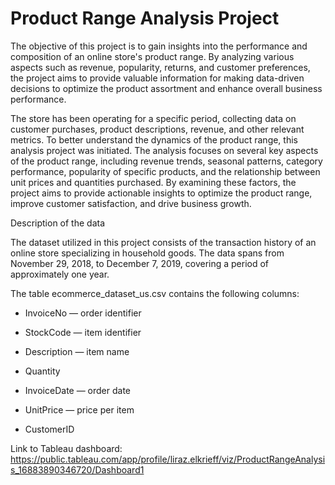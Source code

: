 # Product Range Analysis Project

The objective of this project is to gain insights into the performance and composition of an online store's product range. By analyzing various aspects such as revenue, popularity, returns, and customer preferences, the project aims to provide valuable information for making data-driven decisions to optimize the product assortment and enhance overall business performance.

The store has been operating for a specific period, collecting data on customer purchases, product descriptions, revenue, and other relevant metrics. To better understand the dynamics of the product range, this analysis project was initiated. The analysis focuses on several key aspects of the product range, including revenue trends, seasonal patterns, category performance, popularity of specific products, and the relationship between unit prices and quantities purchased. By examining these factors, the project aims to provide actionable insights to optimize the product range, improve customer satisfaction, and drive business growth.

Description of the data

The dataset utilized in this project consists of the transaction history of an online store specializing in household goods. The data spans from November 29, 2018, to December 7, 2019, covering a period of approximately one year.


The table ecommerce_dataset_us.csv contains the following columns:

- InvoiceNo — order identifier

- StockCode — item identifier

- Description — item name

- Quantity

- InvoiceDate — order date

- UnitPrice — price per item

- CustomerID


Link to Tableau dashboard: https://public.tableau.com/app/profile/liraz.elkrieff/viz/ProductRangeAnalysis_16883890346720/Dashboard1
